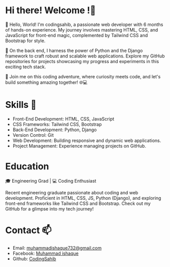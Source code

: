 # Hi there! Welcome !👋

👋 Hello, World! I'm codingsahib, a passionate web developer with 6 months of hands-on experience. My journey involves mastering HTML, CSS, and JavaScript for front-end magic, complemented by Tailwind CSS and Bootstrap for style.

🐍 On the back end, I harness the power of Python and the Django framework to craft robust and scalable web applications. Explore my GitHub repositories for projects showcasing my progress and experiments in this exciting tech stack.

🚀 Join me on this coding adventure, where curiosity meets code, and let's build something amazing together! 🌐💻
# Skills 🚀

- Front-End Development: HTML, CSS, JavaScript
- CSS Frameworks: Tailwind CSS, Bootstrap
- Back-End Development: Python, Django
- Version Control: Git
- Web Development: Building responsive and dynamic web applications.
- Project Management: Experience managing projects on GitHub.

# Education 

🎓 Engineering Grad | 💻 Coding Enthusiast

Recent engineering graduate passionate about coding and web development. Proficient in HTML, CSS, JS, Python (Django), and exploring front-end frameworks like Tailwind CSS and Bootstrap. Check out my GitHub for a glimpse into my tech journey! 

# Contact 📫

- Email: [muhammadishaque732@gmail.com](muhammadishaque732@gmail.com)
- Facebook: [Muhammad ishaque](https://www.facebook.com/muhammad.ishaque.7121/)
- Github: [CodingSahib](https://github.com/CodingSahib)



<!--
**CodingSahib/CodingSahib** is a ✨ _special_ ✨ repository because its `README.md` (this file) appears on your GitHub profile.


Here are some ideas to get you started:

- 🔭 I’m currently working on ...
- 🌱 I’m currently learning ...
- 👯 I’m looking to collaborate on ...
- 🤔 I’m looking for help with ...
- 💬 Ask me about ...
- 📫 How to reach me: ...
- 😄 Pronouns: ...
- ⚡ Fun fact: ...
-->
